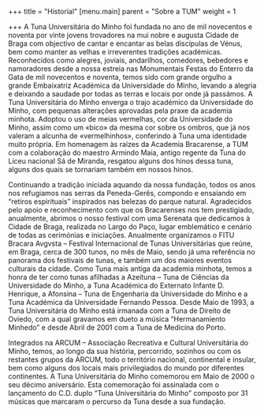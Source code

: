 +++
title = "Historial"
[menu.main]
parent = "Sobre a TUM"
weight = 1

+++
A Tuna Universitária do Minho foi fundada no ano de mil novecentos e noventa por vinte jovens trovadores na mui nobre e augusta Cidade de Braga com objectivo de cantar e encantar as belas discípulas de Vénus, bem como manter as velhas e irreverentes tradições académicas. Reconhecidos como alegres, joviais, andarilhos, comedores, bebedores e namoradores desde a nossa estreia nas Monumentais Festas do Enterro da Gata de mil novecentos e noventa, temos sido com grande orgulho a grande Embaixatriz Académica da Universidade do Minho, levando a alegria e deixando a saudade por todas as terras e locais por onde já passámos. A Tuna Universitária do Minho enverga o trajo académico da Universidade do Minho, com pequenas alterações aprovadas pela praxe da academia minhota. Adoptou o uso de meias vermelhas, cor da Universidade do Minho, assim como um «bico» da mesma cor sobre os ombros, que já nos valeram a alcunha de «vermelhinhos», conferindo à Tuna uma identidade muito própria. Em homenagem às raízes da Academia Bracarense, a TUM com a colaboração do maestro Armindo Maia, antigo regente da Tuna do Liceu nacional Sá de Miranda, resgatou alguns dos hinos dessa tuna, alguns dos quais se tornariam também em nossos hinos.

Continuando a tradição iniciada aquando da nossa fundação, todos os anos nos refugiamos nas serras da Peneda-Gerês, compondo e ensaiando em “retiros espirituais” inspirados nas belezas do parque natural. Agradecidos pelo apoio e reconhecimento com que os Bracarenses nos tem prestigiado, anualmente, abrimos o nosso festival com uma Serenata que dedicamos à Cidade de Braga, realizada no Largo do Paço, lugar emblemático e cenário de todas as cerimónias e iniciações. Anualmente organizamos o FITU Bracara Avgvsta – Festival Internacional de Tunas Universitárias que reúne, em Braga, cerca de 300 tunos, no mês de Maio, sendo já uma referência no panorama dos festivais de tunas, e também um dos maiores eventos culturais da cidade. Como Tuna mais antiga da academia minhota, temos a honra de ter como tunas afilhadas a Azeituna – Tuna de Ciências da Universidade do Minho, a Tuna Académica do Externato Infante D. Henrique, a Afonsina – Tuna de Engenharia da Universidade do Minho e a Tuna Académica da Universidade Fernando Pessoa. Desde Maio de 1993, a Tuna Universitária do Minho está irmanada com a Tuna de Direito de Oviedo, com a qual gravamos em dueto a música “Hermanamiento Minhedo” e desde Abril de 2001 com a Tuna de Medicina do Porto.

Integrados na ARCUM – Associação Recreativa e Cultural Universitária do Minho, temos, ao longo da sua história, percorrido, sozinhos ou com os restantes grupos da ARCUM, todo o território nacional, continental e insular, bem como alguns dos locais mais privilegiados do mundo por diferentes continentes. A Tuna Universitária do Minho comemorou em Maio de 2000 o seu décimo aniversário. Esta comemoração foi assinalada com o lançamento do C.D. duplo “Tuna Universitária do Minho” composto por 31 músicas que marcaram o percurso da Tuna desde a sua fundação.